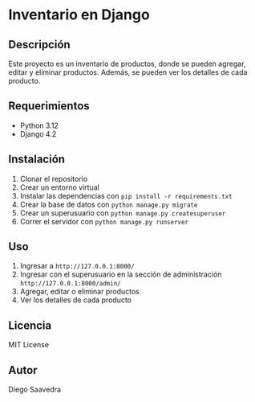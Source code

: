 
# Inventario en Django

## Descripción

Este proyecto es un inventario de productos, donde se pueden agregar, editar y eliminar productos. Además, se pueden ver los detalles de cada producto.

## Requerimientos

- Python 3.12
- Django 4.2

## Instalación

1. Clonar el repositorio
2. Crear un entorno virtual
3. Instalar las dependencias con `pip install -r requirements.txt`
4. Crear la base de datos con `python manage.py migrate`
5. Crear un superusuario con `python manage.py createsuperuser`
6. Correr el servidor con `python manage.py runserver`

## Uso

1. Ingresar a `http://127.0.0.1:8000/`
2. Ingresar con el superusuario en la sección de administración `http://127.0.0.1:8000/admin/`
3. Agregar, editar o eliminar productos
4. Ver los detalles de cada producto

## Licencia

MIT License

## Autor

Diego Saavedra
